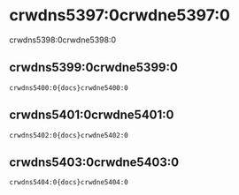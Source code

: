 # crwdns5397:0crwdne5397:0

crwdns5398:0crwdne5398:0

## crwdns5399:0crwdne5399:0

    crwdns5400:0{docs}crwdne5400:0
    

## crwdns5401:0crwdne5401:0

    crwdns5402:0{docs}crwdne5402:0
    

## crwdns5403:0crwdne5403:0

    crwdns5404:0{docs}crwdne5404:0